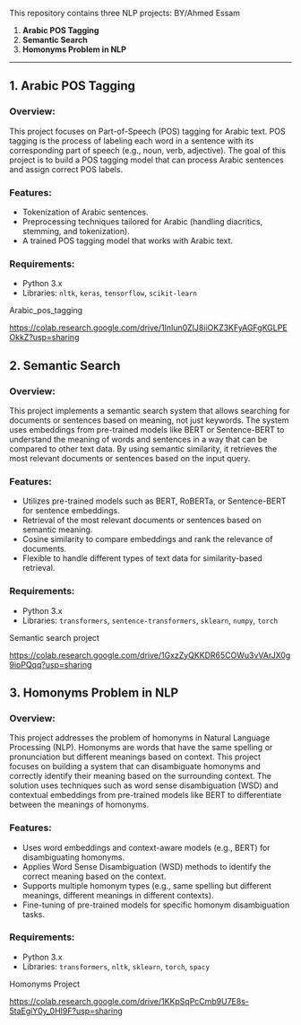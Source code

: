 
This repository contains three NLP projects: 
BY/Ahmed Essam 

1. **Arabic POS Tagging**
2. **Semantic Search**
3. **Homonyms Problem in NLP**

---

## 1. Arabic POS Tagging

### Overview:
This project focuses on Part-of-Speech (POS) tagging for Arabic text. POS tagging is the process of labeling each word in a sentence with its corresponding part of speech (e.g., noun, verb, adjective). The goal of this project is to build a POS tagging model that can process Arabic sentences and assign correct POS labels.

### Features:
- Tokenization of Arabic sentences.
- Preprocessing techniques tailored for Arabic (handling diacritics, stemming, and tokenization).
- A trained POS tagging model that works with Arabic text.
  
### Requirements:
- Python 3.x
- Libraries: `nltk`, `keras`, `tensorflow`, `scikit-learn`

Arabic_pos_tagging

https://colab.research.google.com/drive/1lnIun0ZIJ8iiOKZ3KFyAGFgKGLPEOkkZ?usp=sharing


## 2. Semantic Search

### Overview:
This project implements a semantic search system that allows searching for documents or sentences based on meaning, not just keywords. The system uses embeddings from pre-trained models like BERT or Sentence-BERT to understand the meaning of words and sentences in a way that can be compared to other text data. By using semantic similarity, it retrieves the most relevant documents or sentences based on the input query.

### Features:
- Utilizes pre-trained models such as BERT, RoBERTa, or Sentence-BERT for sentence embeddings.
- Retrieval of the most relevant documents or sentences based on semantic meaning.
- Cosine similarity to compare embeddings and rank the relevance of documents.
- Flexible to handle different types of text data for similarity-based retrieval.

### Requirements:
- Python 3.x
- Libraries: `transformers`, `sentence-transformers`, `sklearn`, `numpy`, `torch`

  
Semantic search project

https://colab.research.google.com/drive/1GxzZyQKKDR65COWu3vVArJX0g9ioPQqq?usp=sharing


## 3. Homonyms Problem in NLP

### Overview:
This project addresses the problem of homonyms in Natural Language Processing (NLP). Homonyms are words that have the same spelling or pronunciation but different meanings based on context. This project focuses on building a system that can disambiguate homonyms and correctly identify their meaning based on the surrounding context. The solution uses techniques such as word sense disambiguation (WSD) and contextual embeddings from pre-trained models like BERT to differentiate between the meanings of homonyms.

### Features:
- Uses word embeddings and context-aware models (e.g., BERT) for disambiguating homonyms.
- Applies Word Sense Disambiguation (WSD) methods to identify the correct meaning based on the context.
- Supports multiple homonym types (e.g., same spelling but different meanings, different meanings in different contexts).
- Fine-tuning of pre-trained models for specific homonym disambiguation tasks.

### Requirements:
- Python 3.x
- Libraries: `transformers`, `nltk`, `sklearn`, `torch`, `spacy`



Homonyms Project

https://colab.research.google.com/drive/1KKpSqPcCmb9U7E8s-5taEgiY0y_0HI9F?usp=sharing


